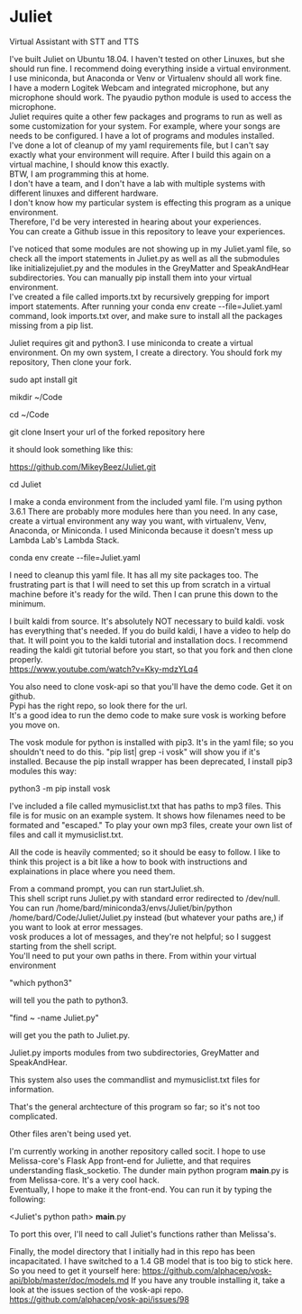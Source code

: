 # Juliet

Virtual Assistant with STT and TTS

I've built Juliet on Ubuntu 18.04.
I haven't tested on other Linuxes, but she should run fine.
I recommend doing everything inside a virtual environment.  
I use miniconda, but Anaconda or Venv or Virtualenv should all work fine.  
I have a modern Logitek Webcam and integrated microphone, but any microphone should work.
The pyaudio python module is used to access the microphone.  
Juliet requires quite a other few packages and programs to run as well as some customization for your system. 
For example, where your songs are needs to be configured. 
I have a lot of programs and modules installed.  
I've done a lot of cleanup of my yaml requirements file, but I can't say exactly what your environment will require.
After I build this again on a virtual machine, I should know this exactly.  
BTW, I am programming this at home.  
I don't have a team, and I don't have a lab with multiple systems with different linuxes and different hardware.  
I don't know how my particular system is effecting this program as a unique environment.  
Therefore, I'd be very interested in hearing about your experiences.  
You can create a Github issue in this repository to leave your experiences.  

I've noticed that some modules are not showing up in my Juliet.yaml file, 
so check all the import statements in Juliet.py as well as all the submodules like initializejuliet.py 
and the modules in the GreyMatter and SpeakAndHear subdirectories. 
You can manually pip install them into your virtual environment.  
I've created a file called imports.txt by recursively grepping for import import statements.
After running your conda env create --file=Juliet.yaml command, 
look imports.txt over, and make sure to install all the packages missing from a pip list.

Juliet requires git and python3. I use miniconda to create a virtual environment. On my own system, I create a directory.  You should fork my repository,  Then clone your fork. 
  
   sudo apt install git
  
   mikdir ~/Code
   
   cd ~/Code
   
   git clone Insert your url of the forked repository here  
  
   it should look something like this:  
  
  https://github.com/MikeyBeez/Juliet.git
  
  cd Juliet

I make a conda environment from the included yaml file. I'm using python 3.6.1  There are probably more modules here than you need.  In any case, create a virtual environment any way you want, with virtualenv, Venv, Anaconda, or Miniconda.  I used Miniconda because it doesn't mess up Lambda Lab's Lambda Stack. 
  
  conda env create --file=Juliet.yaml
  
I need to cleanup this yaml file.  It has all my site packages too.
The frustrating part is that I will need to set this up from scratch in a virtual machine before it's ready for the wild.  Then I can prune this down to the minimum.   

I built kaldi from source.  It's absolutely NOT necessary to build kaldi. vosk has everything that's needed.  If you do build kaldi, I have a video to help do that.  It will point you to the kaldi tutorial and installation docs.  I recommend reading the kaldi git tutorial before you start, so that you fork and then clone properly.  
https://www.youtube.com/watch?v=Kky-mdzYLq4

You also need to clone vosk-api so that you'll have the demo code.  Get it on github.  
Pypi has the right repo, so look there for the url.  
It's a good idea to run the demo code to make sure vosk is working before you move on.   

The vosk module for python is installed with pip3.  It's in the yaml file; so you shouldn't need to do this.  "pip list| grep -i vosk"  will show you if it's installed.  Because the pip install wrapper has been deprecated, I install pip3 modules this way: 

python3 -m pip install vosk

I've included a file called mymusiclist.txt that has paths to mp3 files.  This file is for music on an example system.  It shows how filenames need to be formated and "escaped."  To play your own mp3 files, create your own list of files and call it mymusiclist.txt.   

All the code is heavily commented; so it should be easy to follow.  I like to think this project is a bit like a how to book with instructions and explainations in place where you need them.


From a command prompt, you can run startJuliet.sh.  
This shell script runs Juliet.py with standard error redirected to /dev/null.  
You can run /home/bard/miniconda3/envs/Juliet/bin/python /home/bard/Code/Juliet/Juliet.py 
instead (but whatever your paths are,) if you want to look at error messages.  
vosk produces a lot of messages, and they're not helpful; 
so I suggest starting from the shell script.  
You'll need to put your own paths in there. From within your virtual environment 

"which python3" 

will tell you the path to python3.  

"find ~ -name Juliet.py" 

will get you the path to Juliet.py.

Juliet.py imports modules from two subdirectories,
GreyMatter and SpeakAndHear.

This system also uses the commandlist and mymusiclist.txt files for information.

That's the general archtecture of this program so far; so it's not too complicated.  

Other files aren't being used yet.  

I'm currently working in another repository called socit.  I hope to use Melissa-core's Flask App front-end for Juliette, and that requires understanding flask_socketio.  The dunder main python program __main__.py is from Melissa-core.  It's a very cool hack.  
Eventually, I hope to make it the front-end.  You can run it by typing the following: 

<Juliet's python path> __main__.py  

To port this over, I'll need to call Juliet's functions rather than Melissa's.   

Finally, the model directory that I initially had in this repo has been incapacitated.
I have switched to a 1.4 GB model that is too big to stick here.
So you need to get it yourself here:  https://github.com/alphacep/vosk-api/blob/master/doc/models.md
If you have any trouble installing it, take a look at the issues section of the vosk-api repo.    
https://github.com/alphacep/vosk-api/issues/98



